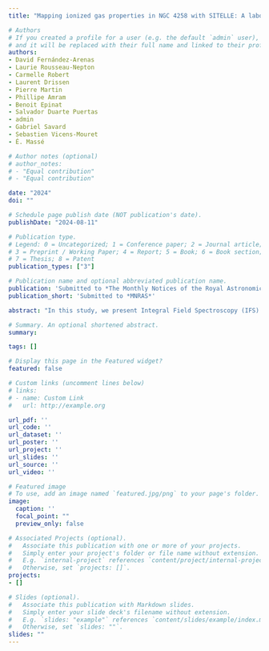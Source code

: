 ```yaml
---
title: "Mapping ionized gas properties in NGC 4258 with SITELLE: A laboratory to study the connection between AGN and Star Formation"

# Authors
# If you created a profile for a user (e.g. the default `admin` user), write the username (folder name) here 
# and it will be replaced with their full name and linked to their profile.
authors:
- David Fernández-Arenas
- Laurie Rousseau-Nepton
- Carmelle Robert
- Laurent Drissen
- Pierre Martin
- Phillipe Amram
- Benoit Epinat
- Salvador Duarte Puertas
- admin
- Gabriel Savard
- Sebastien Vicens-Mouret
- É. Massé

# Author notes (optional)
# author_notes:
# - "Equal contribution"
# - "Equal contribution"

date: "2024"
doi: ""

# Schedule page publish date (NOT publication's date).
publishDate: "2024-08-11"

# Publication type.
# Legend: 0 = Uncategorized; 1 = Conference paper; 2 = Journal article;
# 3 = Preprint / Working Paper; 4 = Report; 5 = Book; 6 = Book section;
# 7 = Thesis; 8 = Patent
publication_types: ["3"]

# Publication name and optional abbreviated publication name.
publication: 'Submitted to *The Monthly Notices of the Royal Astronomical Society*'
publication_short: 'Submitted to *MNRAS*'

abstract: "In this study, we present Integral Field Spectroscopy (IFS) observations of NGC 4258, a spiral galaxy hosting a Low-Luminosity Active Galactic Nucleus (AGN) and a collimated jet. These observations were conducted using the Spectro-Imageur à Transformée de Fourier pour l'Étude en Long et en Large des raies d'Émission (SITELLE) instrument at the Canada-France-Hawaii Telescope of emission-line fluxes for [OII]$\\lambda$3727, H$\\beta$, [OIII]$\\lambda\\lambda$4959,5007, [NII]$\\lambda$6548, H$\\alpha$, [NII]$\\lambda$6583, [SII]$\\lambda\\lambda$6716,31, analysed the spatial distribution, and explored the properties of the ionized gas in the interstellar medium (ISM) and the diagnostic BPT diagrams. The results show that higher excitation gas is preferentially located in the galaxy's centre, consistent with the AGN activity, followed by the LINERS and Composite region located mainly along the jet. The inner and outer spiral arms exhibit star-forming regions showing evidence of shocks well-reproduced by fast shock photoionization models. The emission from the jet is consistent with both the AGN activity and shocks being the ionization source, reaching velocity dispersions up to 250 $\\text{km}$ $\\text{s}^{-1}$ in H$\\alpha$ at a distance of up to 6 kpc from the nucleus toward the bifurcations seen in the south-east jet. By using the mixing sequence defined in the BPT diagrams and correcting H$\\alpha$ emission for dust extinction, we derived a galaxy-wide star formation rate of 3 $\\text{M}\\_\\odot$ $\\text{yr}^{-1}$ and a value of 0.3 $\\text{M}\\_\\odot$ $\\text{yr}^{-1}$ for the central 3.4 $\\text{kpc}^2$." 

# Summary. An optional shortened abstract.
summary: 

tags: []

# Display this page in the Featured widget?
featured: false

# Custom links (uncomment lines below)
# links:
# - name: Custom Link
#   url: http://example.org

url_pdf: ''
url_code: ''
url_dataset: ''
url_poster: ''
url_project: ''
url_slides: ''
url_source: ''
url_video: ''

# Featured image
# To use, add an image named `featured.jpg/png` to your page's folder. 
image:
  caption: ''
  focal_point: ""
  preview_only: false

# Associated Projects (optional).
#   Associate this publication with one or more of your projects.
#   Simply enter your project's folder or file name without extension.
#   E.g. `internal-project` references `content/project/internal-project/index.md`.
#   Otherwise, set `projects: []`.
projects: 
- []

# Slides (optional).
#   Associate this publication with Markdown slides.
#   Simply enter your slide deck's filename without extension.
#   E.g. `slides: "example"` references `content/slides/example/index.md`.
#   Otherwise, set `slides: ""`.
slides: ""
---
```


<!-- {{% callout note %}}
Click the *Cite* button above to demo the feature to enable visitors to import publication metadata into their reference management software.
{{% /callout %}}

{{% callout note %}}
Create your slides in Markdown - click the *Slides* button to check out the example.
{{% /callout %}}

Supplementary notes can be added here, including [code, math, and images](https://wowchemy.com/docs/writing-markdown-latex/). -->
